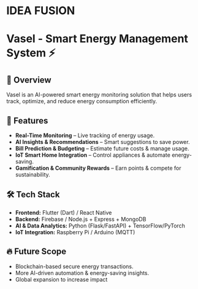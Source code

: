 # IDEA FUSION 

# Vasel - Smart Energy Management System ⚡

## 🌟 Overview
Vasel is an AI-powered smart energy monitoring solution that helps users track, optimize, and reduce energy consumption efficiently.

## 🚀 Features
- **Real-Time Monitoring** – Live tracking of energy usage.
- **AI Insights & Recommendations** – Smart suggestions to save power.
- **Bill Prediction & Budgeting** – Estimate future costs & manage usage.
- **IoT Smart Home Integration** – Control appliances & automate energy-saving.
- **Gamification & Community Rewards** – Earn points & compete for sustainability.

## 🛠 Tech Stack
- **Frontend:** Flutter (Dart) / React Native
- **Backend:** Firebase / Node.js + Express + MongoDB
- **AI & Data Analytics:** Python (Flask/FastAPI) + TensorFlow/PyTorch
- **IoT Integration:** Raspberry Pi / Arduino (MQTT)

## 🔥 Future Scope
- Blockchain-based secure energy transactions.
- More AI-driven automation & energy-saving insights.
- Global expansion to increase impact
